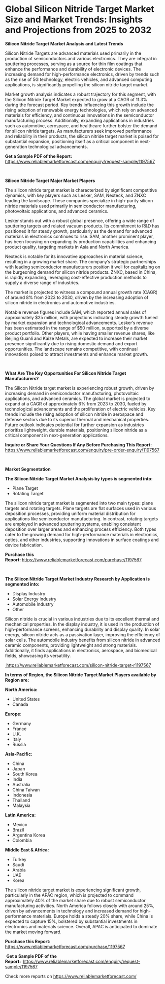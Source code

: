 <p><h1>Global Silicon Nitride Target Market Size and Market Trends: Insights and Projections from 2025 to 2032</h1></p><p><strong>Silicon Nitride Target Market Analysis and Latest Trends</strong></p>
<p><p>Silicon Nitride Targets are advanced materials used primarily in the production of semiconductors and various electronics. They are integral in sputtering processes, serving as a source for thin film coatings that enhance the performance and durability of electronic devices. The increasing demand for high-performance electronics, driven by trends such as the rise of 5G technology, electric vehicles, and advanced computing applications, is significantly propelling the silicon nitride target market.</p><p>Market growth analysis indicates a robust trajectory for this segment, with the Silicon Nitride Target Market expected to grow at a CAGR of 11.3% during the forecast period. Key trends influencing this growth include the rising adoption of renewable energy technologies, which rely on advanced materials for efficiency, and continuous innovations in the semiconductor manufacturing process. Additionally, expanding applications in industries such as automotive, aerospace, and healthcare further bolster the demand for silicon nitride targets. As manufacturers seek improved performance and reliability in their products, the silicon nitride target market is poised for substantial expansion, positioning itself as a critical component in next-generation technological advancements.</p></p>
<p><strong>Get a Sample PDF of the Report:&nbsp;</strong> <a href="https://www.reliablemarketforecast.com/enquiry/request-sample/1197567?utm_campaign=2301&utm_medium=2&utm_source=Github&utm_content=ia&utm_term=28022025&utm_id=silicon-nitride-target">https://www.reliablemarketforecast.com/enquiry/request-sample/1197567</a></p>
<p>&nbsp;</p>
<p><strong>Silicon Nitride Target Major Market Players</strong></p>
<p><p>The silicon nitride target market is characterized by significant competitive dynamics, with key players such as Lesker, SAM, Nexteck, and ZNXC leading the landscape. These companies specialize in high-purity silicon nitride materials used primarily in semiconductor manufacturing, photovoltaic applications, and advanced ceramics.</p><p>Lesker stands out with a robust global presence, offering a wide range of sputtering targets and related vacuum products. Its commitment to R&D has positioned it for steady growth, particularly as the demand for advanced materials in electronics continues to rise. SAM, another prominent player, has been focusing on expanding its production capabilities and enhancing product quality, targeting markets in Asia and North America.</p><p>Nexteck is notable for its innovative approaches in material science, resulting in a growing market share. The company’s strategic partnerships with leading semiconductor manufacturers position it well for capitalizing on the burgeoning demand for silicon nitride products. ZNXC, based in China, is rapidly expanding, leveraging cost-effective production methods to supply a diverse range of industries.</p><p>The market is projected to witness a compound annual growth rate (CAGR) of around 8% from 2023 to 2030, driven by the increasing adoption of silicon nitride in electronics and automotive industries. </p><p>Notable revenue figures include SAM, which reported annual sales of approximately $25 million, with projections indicating steady growth fueled by market expansion and technological advancements. Lesker’s revenue has been estimated in the range of $50 million, supported by a diverse product portfolio. Other players, while having smaller revenue shares, like Beijing Guanli and Kaize Metals, are expected to increase their market presence significantly due to rising domestic demand and export opportunities. The landscape remains competitive, with continual innovations poised to attract investments and enhance market growth.</p></p>
<p>&nbsp;</p>
<p><strong>What Are The Key Opportunities For Silicon Nitride Target Manufacturers?</strong></p>
<p><p>The Silicon Nitride target market is experiencing robust growth, driven by increasing demand in semiconductor manufacturing, photovoltaic applications, and advanced ceramics. The global market is projected to expand at a CAGR of approximately 6% from 2023 to 2030, fueled by technological advancements and the proliferation of electric vehicles. Key trends include the rising adoption of silicon nitride in aerospace and defense sectors due to its superior thermal and mechanical properties. Future outlook indicates potential for further expansion as industries prioritize lightweight, durable materials, positioning silicon nitride as a critical component in next-generation applications.</p></p>
<p><strong>Inquire or Share Your Questions If Any Before Purchasing This Report:</strong> <a href="https://www.reliablemarketforecast.com/enquiry/pre-order-enquiry/1197567?utm_campaign=2301&utm_medium=2&utm_source=Github&utm_content=ia&utm_term=28022025&utm_id=silicon-nitride-target">https://www.reliablemarketforecast.com/enquiry/pre-order-enquiry/1197567</a></p>
<p>&nbsp;</p>
<p><strong>Market Segmentation</strong></p>
<p><strong>The Silicon Nitride Target Market Analysis by types is segmented into:</strong></p>
<p><ul><li>Plane Target</li><li>Rotating Target</li></ul></p>
<p><p>The silicon nitride target market is segmented into two main types: plane targets and rotating targets. Plane targets are flat surfaces used in various deposition processes, providing uniform material distribution for applications like semiconductor manufacturing. In contrast, rotating targets are employed in advanced sputtering systems, enabling consistent deposition over larger areas and enhancing process efficiency. Both types cater to the growing demand for high-performance materials in electronics, optics, and other industries, supporting innovations in surface coatings and device fabrication.</p></p>
<p><strong>Purchase this Report:&nbsp;</strong><a href="https://www.reliablemarketforecast.com/purchase/1197567?utm_campaign=2301&utm_medium=2&utm_source=Github&utm_content=ia&utm_term=28022025&utm_id=silicon-nitride-target">https://www.reliablemarketforecast.com/purchase/1197567</a></p>
<p>&nbsp;</p>
<p><strong>The Silicon Nitride Target Market Industry Research by Application is segmented into:</strong></p>
<p><ul><li>Display Industry</li><li>Solar Energy Industry</li><li>Automobile Industry</li><li>Other</li></ul></p>
<p><p>Silicon nitride is crucial in various industries due to its excellent thermal and mechanical properties. In the display industry, it is used in the production of high-performance screens, enhancing durability and display quality. In solar energy, silicon nitride acts as a passivation layer, improving the efficiency of solar cells. The automobile industry benefits from silicon nitride in advanced ceramic components, providing lightweight and strong materials. Additionally, it finds applications in electronics, aerospace, and biomedical fields, showcasing its versatility.</p></p>
<p><a href="https://www.reliablemarketforecast.com/silicon-nitride-target-r1197567?utm_campaign=2301&utm_medium=2&utm_source=Github&utm_content=ia&utm_term=28022025&utm_id=silicon-nitride-target">&nbsp;https://www.reliablemarketforecast.com/silicon-nitride-target-r1197567</a></p>
<p><strong>In terms of Region, the Silicon Nitride Target Market Players available by Region are:</strong></p>
<p>
    <p> <strong> North America: </strong>
        <ul>
            <li>United States</li>
            <li>Canada</li>
        </ul>
        </p> 
    <p> <strong> Europe: </strong>
        <ul>
            <li>Germany</li>
            <li>France</li>
            <li>U.K.</li>
            <li>Italy</li>
            <li>Russia</li>
        </ul>
        </p> 
    <p> <strong> Asia-Pacific: </strong>
        <ul>
            <li>China</li>
            <li>Japan</li>
            <li>South Korea</li>
            <li>India</li>
            <li>Australia</li>
            <li>China Taiwan</li>
            <li>Indonesia</li>
            <li>Thailand</li>
            <li>Malaysia</li>
        </ul>
        </p> 
    <p> <strong> Latin America: </strong>
        <ul>
            <li>Mexico</li>
            <li>Brazil</li>
            <li>Argentina Korea</li>
            <li>Colombia</li>
        </ul>
        </p> 
    <p> <strong> Middle East & Africa: </strong>
        <ul>
            <li>Turkey</li>
            <li>Saudi</li>
            <li>Arabia</li>
            <li>UAE</li>
            <li>Korea</li>
        </ul>
    </p>
    </p>
<p><p>The silicon nitride target market is experiencing significant growth, particularly in the APAC region, which is projected to command approximately 40% of the market share due to robust semiconductor manufacturing activities. North America follows closely with around 25%, driven by advancements in technology and increased demand for high-performance materials. Europe holds a steady 20% share, while China is expected to capture 15%, bolstered by substantial investments in electronics and materials science. Overall, APAC is anticipated to dominate the market moving forward.</p></p>
<p><strong>Purchase this Report: </strong><a href="https://www.reliablemarketforecast.com/purchase/1197567?utm_campaign=2301&utm_medium=2&utm_source=Github&utm_content=ia&utm_term=28022025&utm_id=silicon-nitride-target">https://www.reliablemarketforecast.com/purchase/1197567</a></p>
<p>&nbsp;<strong>Get a Sample PDF of the Report:&nbsp;&nbsp;</strong><a href="https://www.reliablemarketforecast.com/enquiry/request-sample/1197567?utm_campaign=2301&utm_medium=2&utm_source=Github&utm_content=ia&utm_term=28022025&utm_id=silicon-nitride-target">https://www.reliablemarketforecast.com/enquiry/request-sample/1197567</a></p>
<p><strong></strong></p>
<p>Check more reports on <a href="https://www.reliablemarketforecast.com/?utm_campaign=2301&utm_medium=2&utm_source=Github&utm_content=ia&utm_term=28022025&utm_id=silicon-nitride-target">https://www.reliablemarketforecast.com/</a></p>
